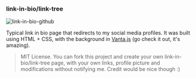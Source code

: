 ### link-in-bio/link-tree

![link-in-bio-github](https://user-images.githubusercontent.com/108239558/192182634-a6c7d00a-0d1b-4a0e-ad9b-683459c64ee5.jpg)

Typical link in bio page that redirects to my social media profiles. It was built using HTML + CSS, with the background in <a href="https://www.vantajs.com/">Vanta.js</a> (go check it out, it's amazing). 

> MIT License.
You can fork this project and create your own link-in-bio/link-tree page, with your own links, profile picture and modifications without notifying me. Credit would be nice though :)
